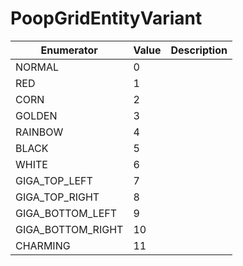 # PoopGridEntityVariant

| Enumerator | Value | Description |
| - | - | - |
| NORMAL | 0 |  |
| RED | 1 |  |
| CORN | 2 |  |
| GOLDEN | 3 |  |
| RAINBOW | 4 |  |
| BLACK | 5 |  |
| WHITE | 6 |  |
| GIGA_TOP_LEFT | 7 |  |
| GIGA_TOP_RIGHT | 8 |  |
| GIGA_BOTTOM_LEFT | 9 |  |
| GIGA_BOTTOM_RIGHT | 10 |  |
| CHARMING | 11 |  |
